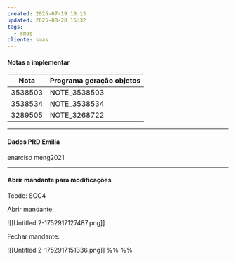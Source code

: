 ```yaml
---
created: 2025-07-19 10:13
updated: 2025-08-20 15:32
tags:
  - smas
cliente: smas
---
```

#### Notas a implementar 

| Nota    | Programa geração objetos |
| ------- | ------------------------ |
| 3538503 | NOTE_3538503             |
| 3538534 | NOTE_3538534             |
| 3289505 | NOTE_3268722             |

---

#### Dados PRD Emilia

enarciso
meng2021

---

#### Abrir mandante para modificações

Tcode: SCC4

Abrir mandante:

![[Untitled 2-1752917127487.png]]

Fechar mandante:

![[Untitled 2-1752917151336.png]]
%%  %%